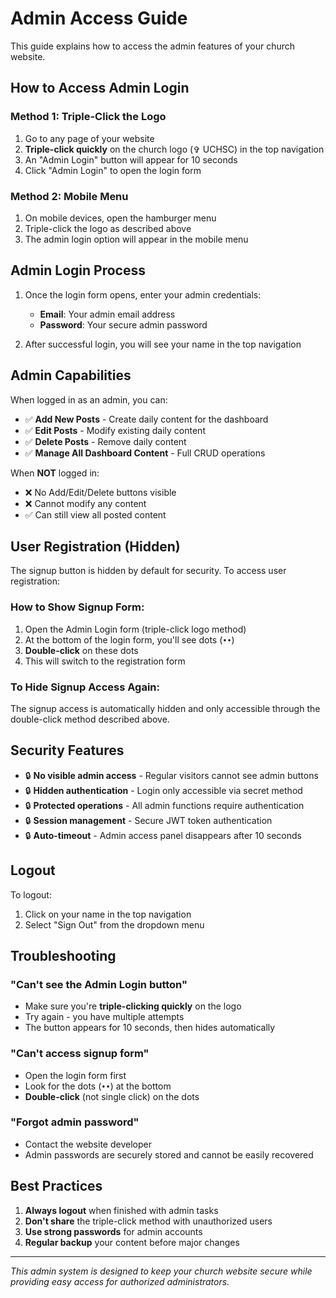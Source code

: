 # Admin Access Guide

This guide explains how to access the admin features of your church website.

## How to Access Admin Login

### Method 1: Triple-Click the Logo
1. Go to any page of your website
2. **Triple-click quickly** on the church logo (✞ UCHSC) in the top navigation
3. An "Admin Login" button will appear for 10 seconds
4. Click "Admin Login" to open the login form

### Method 2: Mobile Menu
1. On mobile devices, open the hamburger menu
2. Triple-click the logo as described above
3. The admin login option will appear in the mobile menu

## Admin Login Process

1. Once the login form opens, enter your admin credentials:
   - **Email**: Your admin email address
   - **Password**: Your secure admin password

2. After successful login, you will see your name in the top navigation

## Admin Capabilities

When logged in as an admin, you can:
- ✅ **Add New Posts** - Create daily content for the dashboard
- ✅ **Edit Posts** - Modify existing daily content
- ✅ **Delete Posts** - Remove daily content
- ✅ **Manage All Dashboard Content** - Full CRUD operations

When **NOT** logged in:
- ❌ No Add/Edit/Delete buttons visible
- ❌ Cannot modify any content
- ✅ Can still view all posted content

## User Registration (Hidden)

The signup button is hidden by default for security. To access user registration:

### How to Show Signup Form:
1. Open the Admin Login form (triple-click logo method)
2. At the bottom of the login form, you'll see dots (`••`)
3. **Double-click** on these dots
4. This will switch to the registration form

### To Hide Signup Access Again:
The signup access is automatically hidden and only accessible through the double-click method described above.

## Security Features

- 🔒 **No visible admin access** - Regular visitors cannot see admin buttons
- 🔒 **Hidden authentication** - Login only accessible via secret method
- 🔒 **Protected operations** - All admin functions require authentication
- 🔒 **Session management** - Secure JWT token authentication
- 🔒 **Auto-timeout** - Admin access panel disappears after 10 seconds

## Logout

To logout:
1. Click on your name in the top navigation
2. Select "Sign Out" from the dropdown menu

## Troubleshooting

### "Can't see the Admin Login button"
- Make sure you're **triple-clicking quickly** on the logo
- Try again - you have multiple attempts
- The button appears for 10 seconds, then hides automatically

### "Can't access signup form"
- Open the login form first
- Look for the dots (`••`) at the bottom
- **Double-click** (not single click) on the dots

### "Forgot admin password"
- Contact the website developer
- Admin passwords are securely stored and cannot be easily recovered

## Best Practices

1. **Always logout** when finished with admin tasks
2. **Don't share** the triple-click method with unauthorized users
3. **Use strong passwords** for admin accounts
4. **Regular backup** your content before major changes

---

*This admin system is designed to keep your church website secure while providing easy access for authorized administrators.*